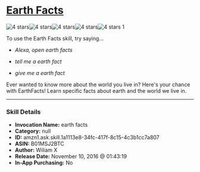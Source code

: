# [Earth Facts](http://alexa.amazon.com/#skills/amzn1.ask.skill.1a1113e8-34fc-417f-8c15-4c3b1cc7a807)
![4 stars](../../images/ic_star_black_18dp_1x.png)![4 stars](../../images/ic_star_black_18dp_1x.png)![4 stars](../../images/ic_star_black_18dp_1x.png)![4 stars](../../images/ic_star_black_18dp_1x.png)![4 stars](../../images/ic_star_border_black_18dp_1x.png) 1

To use the Earth Facts skill, try saying...

* *Alexa, open earth facts*

* *tell me a earth fact*

* *give me a earth fact*

Ever wanted to know more about the world you live in? Here's your chance with EarthFacts! Learn specific facts about earth and the world we live in.

***

### Skill Details

* **Invocation Name:** earth facts
* **Category:** null
* **ID:** amzn1.ask.skill.1a1113e8-34fc-417f-8c15-4c3b1cc7a807
* **ASIN:** B01MSJ2BTC
* **Author:** Wiliam X
* **Release Date:** November 10, 2016 @ 01:43:19
* **In-App Purchasing:** No
